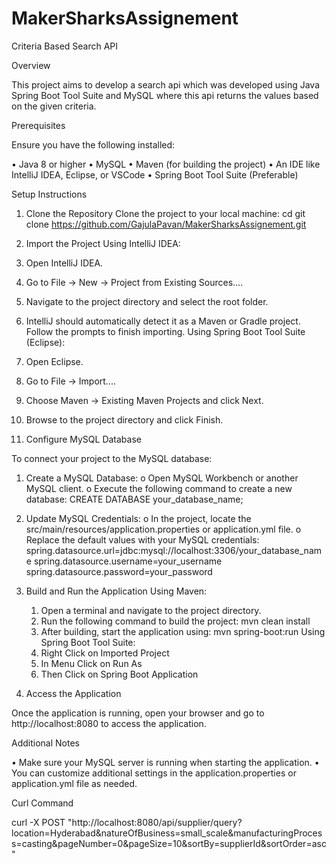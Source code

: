 # MakerSharksAssignement

Criteria Based Search API

Overview

This project aims to develop a search api which was developed using Java Spring Boot Tool Suite and MySQL where this api returns the values based on the given criteria.

Prerequisites

Ensure you have the following installed:

•	Java 8 or higher
•	MySQL
•	Maven (for building the project)
•	An IDE like IntelliJ IDEA, Eclipse, or VSCode
•	Spring Boot Tool Suite (Preferable)

Setup Instructions

1. Clone the Repository
Clone the project to your local machine:
cd <filedirectory>
git clone https://github.com/GajulaPavan/MakerSharksAssignement.git

2. Import the Project
Using IntelliJ IDEA:

 1.	Open IntelliJ IDEA.
 2.	Go to File -> New -> Project from Existing Sources....
 3.	Navigate to the project directory and select the root folder.
 4.	IntelliJ should automatically detect it as a Maven or Gradle project. Follow the prompts to finish importing.
Using Spring Boot Tool Suite (Eclipse):

 5.	Open Eclipse.
 6.	Go to File -> Import....
 7.	Choose Maven -> Existing Maven Projects and click Next.
 8.	Browse to the project directory and click Finish.
    

3. Configure MySQL Database

To connect your project to the MySQL database:

 1.	Create a MySQL Database:
  o	Open MySQL Workbench or another MySQL client.
  o	Execute the following command to create a new database:
  CREATE DATABASE your_database_name;

 2.	Update MySQL Credentials:
  o	In the project, locate the src/main/resources/application.properties or application.yml file.
  o	Replace the default values with your MySQL credentials:
   spring.datasource.url=jdbc:mysql://localhost:3306/your_database_name 
   spring.datasource.username=your_username
   spring.datasource.password=your_password

4. Build and Run the Application
   Using Maven:
   1. Open a terminal and navigate to the project directory.
   2. Run the following command to build the project:
             mvn clean install
   3. After building, start the application using:
       mvn spring-boot:run
   Using Spring Boot Tool Suite:
   1. Right Click on Imported Project 
   2. In Menu Click on Run As 
   3. Then Click on Spring Boot Application 

5. Access the Application

Once the application is running, open your browser and go to http://localhost:8080 to access the application.

Additional Notes

•	Make sure your MySQL server is running when starting the application.
•	You can customize additional settings in the application.properties or application.yml file as needed.

Curl Command

curl -X POST "http://localhost:8080/api/supplier/query?location=Hyderabad&natureOfBusiness=small_scale&manufacturingProcess=casting&pageNumber=0&pageSize=10&sortBy=supplierId&sortOrder=asc"

